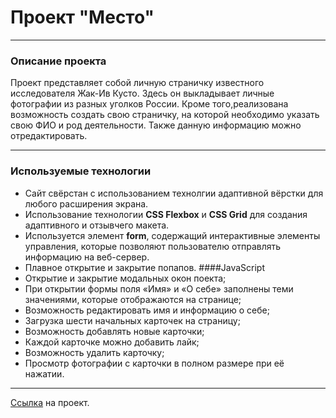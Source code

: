 # Проект "Место"
----
### Описание проекта

Проект представляет собой личную страничку известного исследователя Жак-Ив Кусто. Здесь он выкладывает личные фотографии из разных уголков России. Кроме того,реализована возможность создать свою страничку, на которой необходимо указать свою ФИО и род деятельности. Также данную информацию можно отредактировать.

----
### Используемые технологии
- Сайт свёрстан с использованием технолгии адаптивной вёрстки для любого расширения экрана.
- Использование технологии **CSS Flexbox** и **CSS Grid** для создания адаптивного и отзывчего макета.
- Используется элемент **form**, содержащий интерактивные элементы управления, которые позволяют пользователю отправлять информацию на веб-сервер.
- Плавное открытие и закрытие попапов.
####JavaScript
- Открытие и закрытие модальных окон поекта;
- При открытии формы поля «Имя» и «О себе» заполнены теми значениями, которые отображаются на странице;
- Возможность редактировать имя и информацию о себе;
- Загрузка шести начальных карточек на страницу;
- Возможность добавлять новые карточки;
- Каждой карточке можно добавить лайк;
- Возможность удалить карточку;
- Просмотр фотографии с карточки в полном размере при её нажатии.

---
[Ссылка](https://vikysiama.github.io/mesto-project/) на проект.
